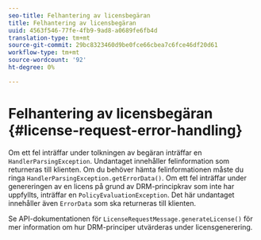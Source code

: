 ```yaml
---
seo-title: Felhantering av licensbegäran
title: Felhantering av licensbegäran
uuid: 4563f546-77fe-4fb9-9ad8-a0689fe6fb4d
translation-type: tm+mt
source-git-commit: 29bc8323460d9be0fce66cbea7c6fce46df20d61
workflow-type: tm+mt
source-wordcount: '92'
ht-degree: 0%

---
```



# Felhantering av licensbegäran {#license-request-error-handling}

Om ett fel inträffar under tolkningen av begäran inträffar en `HandlerParsingException`. Undantaget innehåller felinformation som returneras till klienten. Om du behöver hämta felinformationen måste du ringa `HandlerParsingException.getErrorData()`. Om ett fel inträffar under genereringen av en licens på grund av DRM-principkrav som inte har uppfyllts, inträffar en `PolicyEvaluationException`. Det här undantaget innehåller även `ErrorData` som ska returneras till klienten.

Se API-dokumentationen för `LicenseRequestMessage.generateLicense()` för mer information om hur DRM-principer utvärderas under licensgenerering.
